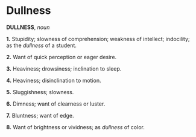# Dullness

**DULLNESS**, _noun_

**1.** Stupidity; slowness of comprehension; weakness of intellect; indocility; as the _dullness_ of a student.

**2.** Want of quick perception or eager desire.

**3.** Heaviness; drowsiness; inclination to sleep.

**4.** Heaviness; disinclination to motion.

**5.** Sluggishness; slowness.

**6.** Dimness; want of clearness or luster.

**7.** Bluntness; want of edge.

**8.** Want of brightness or vividness; as _dullness_ of color.